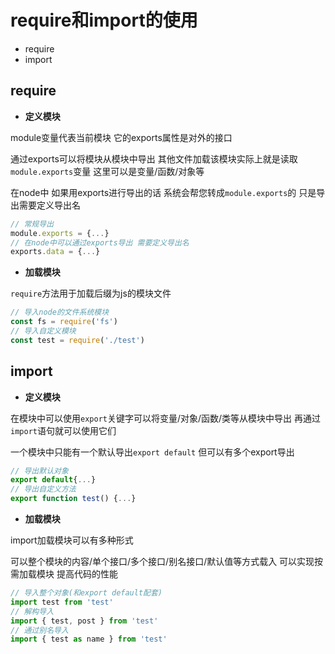 
# **require和import的使用**
* require
* import

## **require**
* **定义模块**

module变量代表当前模块 它的exports属性是对外的接口

通过exports可以将模块从模块中导出 其他文件加载该模块实际上就是读取`module.exports`变量 这里可以是变量/函数/对象等

在node中 如果用exports进行导出的话 系统会帮您转成`module.exports`的 只是导出需要定义导出名

```js
// 常规导出
module.exports = {...}
// 在node中可以通过exports导出 需要定义导出名
exports.data = {...}
```

* **加载模块**

`require`方法用于加载后缀为js的模块文件

```js
// 导入node的文件系统模块
const fs = require('fs')
// 导入自定义模块
const test = require('./test')
```

## **import**
* **定义模块**

在模块中可以使用`export`关键字可以将变量/对象/函数/类等从模块中导出 再通过`import`语句就可以使用它们

一个模块中只能有一个默认导出`export default` 但可以有多个export导出

```js
// 导出默认对象
export default{...}
// 导出自定义方法
export function test() {...}
```

* **加载模块**

import加载模块可以有多种形式

可以整个模块的内容/单个接口/多个接口/别名接口/默认值等方式载入
可以实现按需加载模块 提高代码的性能

```js
// 导入整个对象(和export default配套)
import test from 'test'
// 解构导入
import { test, post } from 'test'
// 通过别名导入
import { test as name } from 'test'
```

